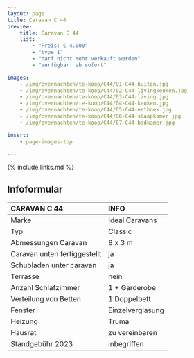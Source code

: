 ```yaml
---
layout: page
title: Caravan C 44
preview:
    title: Caravan C 44
    list:
        - "Preis: € 4.000" 
        - "type 1"
        - "darf nicht mehr verkauft werden"
        - "Verfügbar: ab sofort"

images:
    - /img/overnachten/te-koop/C44/01-C44-buiten.jpg
    - /img/overnachten/te-koop/C44/02-C44-livingkeuken.jpg
    - /img/overnachten/te-koop/C44/03-C44-living.jpg
    - /img/overnachten/te-koop/C44/04-C44-keuken.jpg
    - /img/overnachten/te-koop/C44/05-C44-eethoek.jpg
    - /img/overnachten/te-koop/C44/06-C44-slaapkamer.jpg
    - /img/overnachten/te-koop/C44/07-C44-badkamer.jpg

insert:
    - page-images-top

---
```


{% include links.md %}


## Infoformular

CARAVAN C 44                | INFO        |
:---------------------------|:------------|
Marke                       |Ideal Caravans
Typ                         |Classic
Abmessungen Caravan         |8 x 3 m
Caravan unten fertiggestellt|ja
Schubladen unter caravan    |ja
Terrasse                    |nein
Anzahl Schlafzimmer         |1 + Garderobe
Verteilung von Betten       |1 Doppelbett
Fenster                     |Einzelverglasung
Heizung                     |Truma
Hausrat                     |zu vereinbaren
Standgebühr 2023            |inbegriffen
